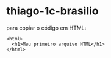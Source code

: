 # thiago-1c-brasilio

para copiar o código em HTML:
```
<html>
  <h1>Meu primeiro arquivo HTML</h1>
</html>
```
